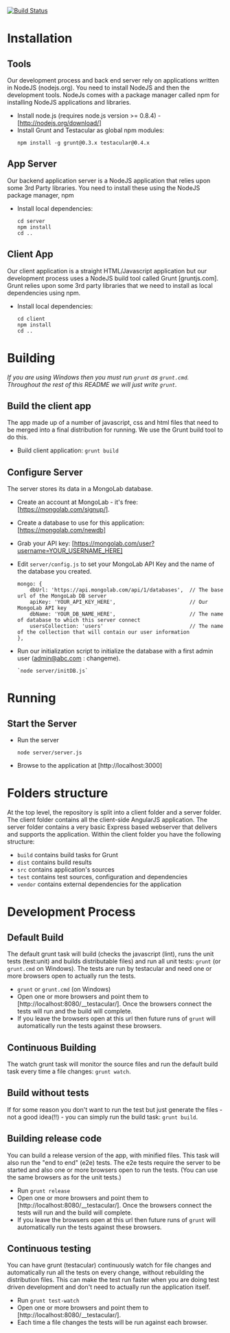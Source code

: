 [![Build Status](https://secure.travis-ci.org/angular-app/angular-app.png)](http://travis-ci.org/angular-app/angular-app)

# Installation

## Tools
Our development process and back end server rely on applications written in NodeJS (nodejs.org).  You need to install NodeJS and then the development tools.
NodeJs comes with a package manager called npm for installing NodeJS applications and libraries.
* Install node.js (requires node.js version >= 0.8.4) - [http://nodejs.org/download/]
* Install Grunt and Testacular as global npm modules:
    ```
    npm install -g grunt@0.3.x testacular@0.4.x
    ```

## App Server
Our backend application server is a NodeJS application that relies upon some 3rd Party libraries.  You need to install these using the NodeJS package manager, npm 
* Install local dependencies: 

    ```
    cd server
    npm install
    cd ..
    ```

## Client App
Our client application is a straight HTML/Javascript application but our development process uses a NodeJS build tool called Grunt [gruntjs.com].  Grunt relies upon some 3rd party libraries that we need to install as local dependencies using npm.
* Install local dependencies:

    ```
    cd client
    npm install
    cd ..
    ```

# Building

_*If you are using Windows then you must run `grunt` as `grunt.cmd`.  Throughout the rest of this README we will just write `grunt`.*_

## Build the client app
The app made up of a number of javascript, css and html files that need to be merged into a final distribution for running.  We use the Grunt build tool to do this.
* Build client application: `grunt build`

## Configure Server
The server stores its data in a MongoLab database.
* Create an account at MongoLab - it's free: [https://mongolab.com/signup/].
* Create a database to use for this application: [https://mongolab.com/newdb]
* Grab your API key: [https://mongolab.com/user?username=YOUR_USERNAME_HERE]
* Edit `server/config.js` to set your MongoLab API Key and the name of the database you created.
    ```
    mongo: {
        dbUrl: 'https://api.mongolab.com/api/1/databases',  // The base url of the MongoLab DB server
        apiKey: 'YOUR_API_KEY_HERE',                        // Our MongoLab API key
        dbName: 'YOUR_DB_NAME_HERE',                        // The name of database to which this server connect
        usersCollection: 'users'                            // The name of the collection that will contain our user information
    },
    ```
* Run our initialization script to initialize the database with a first admin user (admin@abc.com : changeme).

    ```
    `node server/initDB.js`
    ```

# Running
## Start the Server
* Run the server
    ```
    node server/server.js
    ```
* Browse to the application at [http://localhost:3000]

# Folders structure
At the top level, the repository is split into a client folder and a server folder.  The client folder contains all the client-side AngularJS application.  The server folder contains a very basic Express based webserver that delivers and supports the application.
Within the client folder you have the following structure:
* `build` contains build tasks for Grunt
* `dist` contains build results
* `src` contains application's sources
* `test` contains test sources, configuration and dependencies
* `vendor` contains external dependencies for the application

# Development Process
## Default Build
The default grunt task will build (checks the javascript (lint), runs the unit tests (test:unit) and builds distributable files) and run all unit tests: `grunt` (or `grunt.cmd` on Windows).  The tests are run by testacular and need one or more browsers open to actually run the tests.
* `grunt` or `grunt.cmd` (on Windows)
* Open one or more browsers and point them to [http://localhost:8080/__testacular/].  Once the browsers connect the tests will run and the build will complete.
* If you leave the browsers open at this url then future runs of `grunt` will automatically run the tests against these browsers.
## Continuous Building
The watch grunt task will monitor the source files and run the default build task every time a file changes: `grunt watch`.
## Build without tests
If for some reason you don't want to run the test but just generate the files - not a good idea(!!) - you can simply run the build task: `grunt build`.

## Building release code
You can build a release version of the app, with minified files.  This task will also run the "end to end" (e2e) tests.
The e2e tests require the server to be started and also one or more browsers open to run the tests.  (You can use the same browsers as for the unit tests.)
* Run `grunt release`
* Open one or more browsers and point them to [http://localhost:8080/__testacular/].  Once the browsers connect the tests will run and the build will complete.
* If you leave the browsers open at this url then future runs of `grunt` will automatically run the tests against these browsers.

## Continuous testing
You can have grunt (testacular) continuously watch for file changes and automatically run all the tests on every change, without rebuilding the distribution files.  This can make the test run faster when you are doing test driven development and don't need to actually run the application itself.

* Run `grunt test-watch`
* Open one or more browsers and point them to [http://localhost:8080/__testacular/].
* Each time a file changes the tests will be run against each browser.